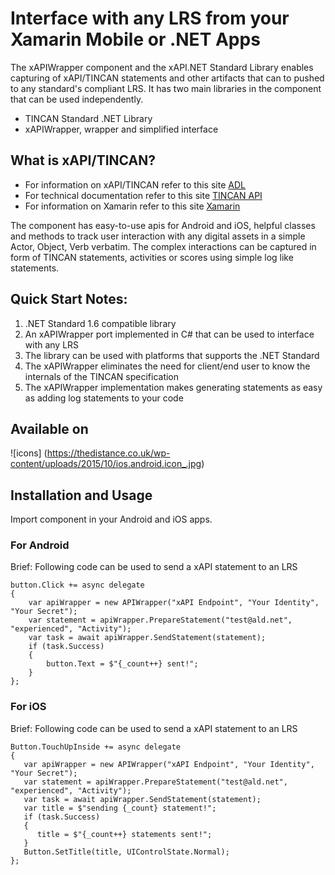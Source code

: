 # Interface with any LRS from your Xamarin Mobile or .NET Apps
The xAPIWrapper component and the xAPI.NET Standard Library enables capturing of 
xAPI/TINCAN statements and other artifacts that can to pushed to any standard's 
compliant LRS. It has two main libraries in the component that can be used independently. 
- TINCAN Standard .NET Library
- xAPIWrapper, wrapper and simplified interface

## What is xAPI/TINCAN?
- For information on xAPI/TINCAN refer to this site [ADL](https://www.adlnet.gov/adl-research/performance-tracking-analysis/experience-api/)
- For technical documentation refer to this site [TINCAN API](http://tincanapi.com/)
- For information on Xamarin refer to this site [Xamarin](http://www.xamarin.com/)

The component has easy-to-use apis for Android and iOS, helpful classes and methods to track user 
interaction with any digital assets in a simple Actor, Object, Verb verbatim. 
The complex interactions can be captured in form of TINCAN statements, activities or scores using simple log like statements.

## Quick Start Notes:
1. .NET Standard 1.6 compatible library
2. An xAPIWrapper port implemented in C# that can be used to interface with any LRS
3. The library can be used with platforms that supports the .NET Standard
4. The xAPIWrapper eliminates the need for client/end user to know the internals of the TINCAN specification
5. The xAPIWrapper implementation makes generating statements as easy as adding log statements to your code

## Available on 
![icons] (https://thedistance.co.uk/wp-content/uploads/2015/10/ios.android.icon_.jpg)

## Installation and Usage
Import component in your Android and iOS apps.

### For Android 
Brief: Following code can be used to send a xAPI statement to an LRS
```
button.Click += async delegate
{
    var apiWrapper = new APIWrapper("xAPI Endpoint", "Your Identity", "Your Secret");
    var statement = apiWrapper.PrepareStatement("test@ald.net", "experienced", "Activity");
    var task = await apiWrapper.SendStatement(statement);
    if (task.Success)
    {
        button.Text = $"{_count++} sent!";
    }
};
```

### For iOS 
Brief: Following code can be used to send a xAPI statement to an LRS
```
Button.TouchUpInside += async delegate
{
   var apiWrapper = new APIWrapper("xAPI Endpoint", "Your Identity", "Your Secret");
   var statement = apiWrapper.PrepareStatement("test@ald.net", "experienced", "Activity");
   var task = await apiWrapper.SendStatement(statement);
   var title = $"sending {_count} statement!";
   if (task.Success)
   {
      title = $"{_count++} statements sent!";
   }
   Button.SetTitle(title, UIControlState.Normal);
};
```
